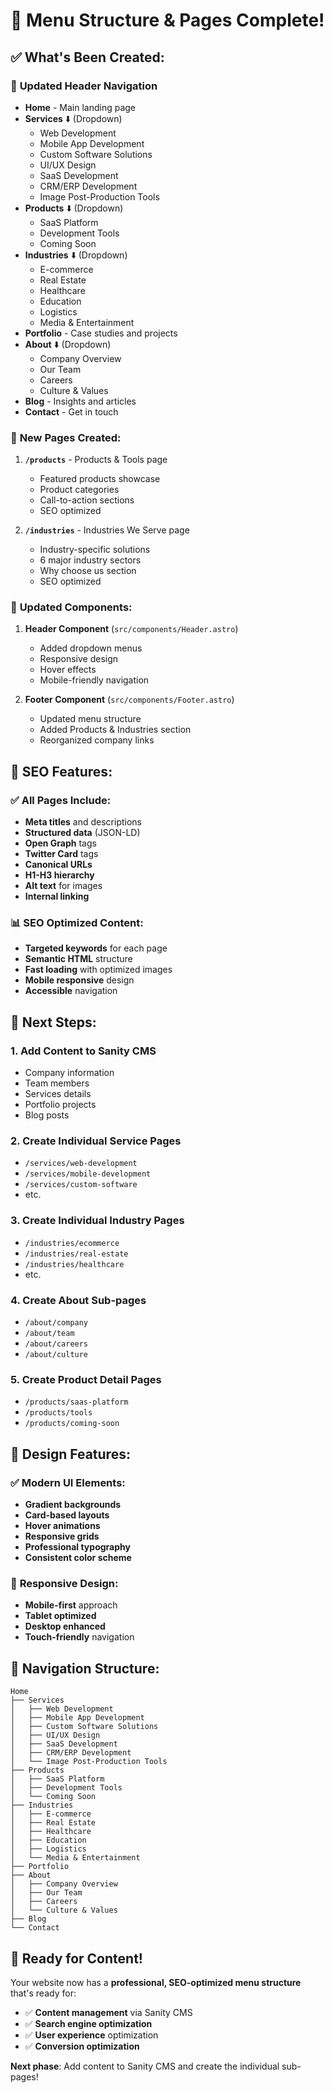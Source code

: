 # 🎉 Menu Structure & Pages Complete!

## ✅ **What's Been Created:**

### 🚀 **Updated Header Navigation**
- **Home** - Main landing page
- **Services** ⬇️ (Dropdown)
  - Web Development
  - Mobile App Development
  - Custom Software Solutions
  - UI/UX Design
  - SaaS Development
  - CRM/ERP Development
  - Image Post-Production Tools
- **Products** ⬇️ (Dropdown)
  - SaaS Platform
  - Development Tools
  - Coming Soon
- **Industries** ⬇️ (Dropdown)
  - E-commerce
  - Real Estate
  - Healthcare
  - Education
  - Logistics
  - Media & Entertainment
- **Portfolio** - Case studies and projects
- **About** ⬇️ (Dropdown)
  - Company Overview
  - Our Team
  - Careers
  - Culture & Values
- **Blog** - Insights and articles
- **Contact** - Get in touch

### 📄 **New Pages Created:**

1. **`/products`** - Products & Tools page
   - Featured products showcase
   - Product categories
   - Call-to-action sections
   - SEO optimized

2. **`/industries`** - Industries We Serve page
   - Industry-specific solutions
   - 6 major industry sectors
   - Why choose us section
   - SEO optimized

### 🔧 **Updated Components:**

1. **Header Component** (`src/components/Header.astro`)
   - Added dropdown menus
   - Responsive design
   - Hover effects
   - Mobile-friendly navigation

2. **Footer Component** (`src/components/Footer.astro`)
   - Updated menu structure
   - Added Products & Industries section
   - Reorganized company links

## 🎯 **SEO Features:**

### ✅ **All Pages Include:**
- **Meta titles** and descriptions
- **Structured data** (JSON-LD)
- **Open Graph** tags
- **Twitter Card** tags
- **Canonical URLs**
- **H1-H3 hierarchy**
- **Alt text** for images
- **Internal linking**

### 📊 **SEO Optimized Content:**
- **Targeted keywords** for each page
- **Semantic HTML** structure
- **Fast loading** with optimized images
- **Mobile responsive** design
- **Accessible** navigation

## 🚀 **Next Steps:**

### 1. **Add Content to Sanity CMS**
- Company information
- Team members
- Services details
- Portfolio projects
- Blog posts

### 2. **Create Individual Service Pages**
- `/services/web-development`
- `/services/mobile-development`
- `/services/custom-software`
- etc.

### 3. **Create Individual Industry Pages**
- `/industries/ecommerce`
- `/industries/real-estate`
- `/industries/healthcare`
- etc.

### 4. **Create About Sub-pages**
- `/about/company`
- `/about/team`
- `/about/careers`
- `/about/culture`

### 5. **Create Product Detail Pages**
- `/products/saas-platform`
- `/products/tools`
- `/products/coming-soon`

## 🎨 **Design Features:**

### ✅ **Modern UI Elements:**
- **Gradient backgrounds**
- **Card-based layouts**
- **Hover animations**
- **Responsive grids**
- **Professional typography**
- **Consistent color scheme**

### 📱 **Responsive Design:**
- **Mobile-first** approach
- **Tablet optimized**
- **Desktop enhanced**
- **Touch-friendly** navigation

## 🔗 **Navigation Structure:**

```
Home
├── Services
│   ├── Web Development
│   ├── Mobile App Development
│   ├── Custom Software Solutions
│   ├── UI/UX Design
│   ├── SaaS Development
│   ├── CRM/ERP Development
│   └── Image Post-Production Tools
├── Products
│   ├── SaaS Platform
│   ├── Development Tools
│   └── Coming Soon
├── Industries
│   ├── E-commerce
│   ├── Real Estate
│   ├── Healthcare
│   ├── Education
│   ├── Logistics
│   └── Media & Entertainment
├── Portfolio
├── About
│   ├── Company Overview
│   ├── Our Team
│   ├── Careers
│   └── Culture & Values
├── Blog
└── Contact
```

## 🎉 **Ready for Content!**

Your website now has a **professional, SEO-optimized menu structure** that's ready for:
- ✅ **Content management** via Sanity CMS
- ✅ **Search engine optimization**
- ✅ **User experience** optimization
- ✅ **Conversion optimization**

**Next phase**: Add content to Sanity CMS and create the individual sub-pages! 